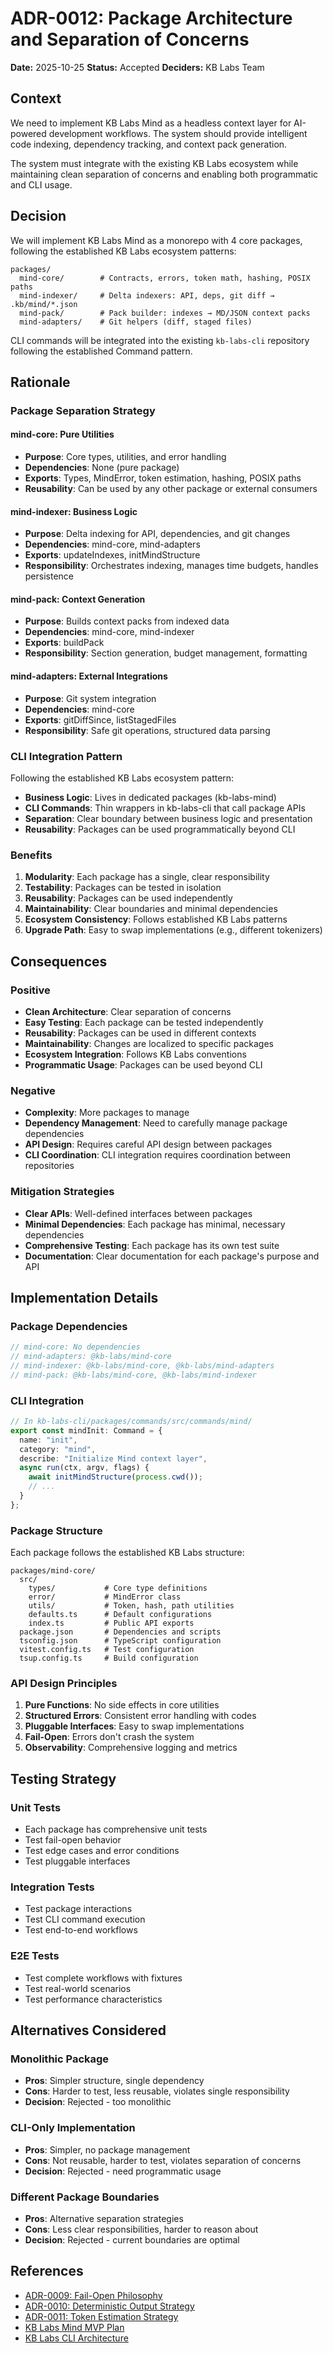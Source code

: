 # ADR-0012: Package Architecture and Separation of Concerns

**Date:** 2025-10-25
**Status:** Accepted
**Deciders:** KB Labs Team

## Context

We need to implement KB Labs Mind as a headless context layer for AI-powered development workflows. The system should provide intelligent code indexing, dependency tracking, and context pack generation.

The system must integrate with the existing KB Labs ecosystem while maintaining clean separation of concerns and enabling both programmatic and CLI usage.

## Decision

We will implement KB Labs Mind as a monorepo with 4 core packages, following the established KB Labs ecosystem patterns:

```
packages/
  mind-core/        # Contracts, errors, token math, hashing, POSIX paths
  mind-indexer/     # Delta indexers: API, deps, git diff → .kb/mind/*.json
  mind-pack/        # Pack builder: indexes → MD/JSON context packs
  mind-adapters/    # Git helpers (diff, staged files)
```

CLI commands will be integrated into the existing `kb-labs-cli` repository following the established Command pattern.

## Rationale

### Package Separation Strategy

#### mind-core: Pure Utilities
- **Purpose**: Core types, utilities, and error handling
- **Dependencies**: None (pure package)
- **Exports**: Types, MindError, token estimation, hashing, POSIX paths
- **Reusability**: Can be used by any other package or external consumers

#### mind-indexer: Business Logic
- **Purpose**: Delta indexing for API, dependencies, and git changes
- **Dependencies**: mind-core, mind-adapters
- **Exports**: updateIndexes, initMindStructure
- **Responsibility**: Orchestrates indexing, manages time budgets, handles persistence

#### mind-pack: Context Generation
- **Purpose**: Builds context packs from indexed data
- **Dependencies**: mind-core, mind-indexer
- **Exports**: buildPack
- **Responsibility**: Section generation, budget management, formatting

#### mind-adapters: External Integrations
- **Purpose**: Git system integration
- **Dependencies**: mind-core
- **Exports**: gitDiffSince, listStagedFiles
- **Responsibility**: Safe git operations, structured data parsing

### CLI Integration Pattern

Following the established KB Labs ecosystem pattern:

- **Business Logic**: Lives in dedicated packages (kb-labs-mind)
- **CLI Commands**: Thin wrappers in kb-labs-cli that call package APIs
- **Separation**: Clear boundary between business logic and presentation
- **Reusability**: Packages can be used programmatically beyond CLI

### Benefits

1. **Modularity**: Each package has a single, clear responsibility
2. **Testability**: Packages can be tested in isolation
3. **Reusability**: Packages can be used independently
4. **Maintainability**: Clear boundaries and minimal dependencies
5. **Ecosystem Consistency**: Follows established KB Labs patterns
6. **Upgrade Path**: Easy to swap implementations (e.g., different tokenizers)

## Consequences

### Positive

- **Clean Architecture**: Clear separation of concerns
- **Easy Testing**: Each package can be tested independently
- **Reusability**: Packages can be used in different contexts
- **Maintainability**: Changes are localized to specific packages
- **Ecosystem Integration**: Follows KB Labs conventions
- **Programmatic Usage**: Packages can be used beyond CLI

### Negative

- **Complexity**: More packages to manage
- **Dependency Management**: Need to carefully manage package dependencies
- **API Design**: Requires careful API design between packages
- **CLI Coordination**: CLI integration requires coordination between repositories

### Mitigation Strategies

- **Clear APIs**: Well-defined interfaces between packages
- **Minimal Dependencies**: Each package has minimal, necessary dependencies
- **Comprehensive Testing**: Each package has its own test suite
- **Documentation**: Clear documentation for each package's purpose and API

## Implementation Details

### Package Dependencies

```typescript
// mind-core: No dependencies
// mind-adapters: @kb-labs/mind-core
// mind-indexer: @kb-labs/mind-core, @kb-labs/mind-adapters
// mind-pack: @kb-labs/mind-core, @kb-labs/mind-indexer
```

### CLI Integration

```typescript
// In kb-labs-cli/packages/commands/src/commands/mind/
export const mindInit: Command = {
  name: "init",
  category: "mind",
  describe: "Initialize Mind context layer",
  async run(ctx, argv, flags) {
    await initMindStructure(process.cwd());
    // ...
  }
};
```

### Package Structure

Each package follows the established KB Labs structure:

```
packages/mind-core/
  src/
    types/           # Core type definitions
    error/           # MindError class
    utils/           # Token, hash, path utilities
    defaults.ts      # Default configurations
    index.ts         # Public API exports
  package.json       # Dependencies and scripts
  tsconfig.json      # TypeScript configuration
  vitest.config.ts   # Test configuration
  tsup.config.ts     # Build configuration
```

### API Design Principles

1. **Pure Functions**: No side effects in core utilities
2. **Structured Errors**: Consistent error handling with codes
3. **Pluggable Interfaces**: Easy to swap implementations
4. **Fail-Open**: Errors don't crash the system
5. **Observability**: Comprehensive logging and metrics

## Testing Strategy

### Unit Tests
- Each package has comprehensive unit tests
- Test fail-open behavior
- Test edge cases and error conditions
- Test pluggable interfaces

### Integration Tests
- Test package interactions
- Test CLI command execution
- Test end-to-end workflows

### E2E Tests
- Test complete workflows with fixtures
- Test real-world scenarios
- Test performance characteristics

## Alternatives Considered

### Monolithic Package
- **Pros**: Simpler structure, single dependency
- **Cons**: Harder to test, less reusable, violates single responsibility
- **Decision**: Rejected - too monolithic

### CLI-Only Implementation
- **Pros**: Simpler, no package management
- **Cons**: Not reusable, harder to test, violates separation of concerns
- **Decision**: Rejected - need programmatic usage

### Different Package Boundaries
- **Pros**: Alternative separation strategies
- **Cons**: Less clear responsibilities, harder to reason about
- **Decision**: Rejected - current boundaries are optimal

## References

- [ADR-0009: Fail-Open Philosophy](./0009-fail-open-philosophy.md)
- [ADR-0010: Deterministic Output Strategy](./0010-deterministic-output-strategy.md)
- [ADR-0011: Token Estimation Strategy](./0011-token-estimation-strategy.md)
- [KB Labs Mind MVP Plan](../kb-labs-mind-mvp.plan.md)
- [KB Labs CLI Architecture](https://github.com/kb-labs/kb-labs-cli)
